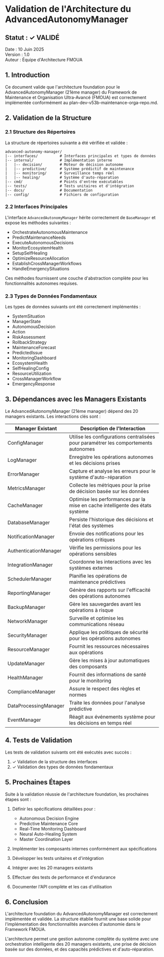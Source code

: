 # Validation de l'Architecture du AdvancedAutonomyManager

## Statut : ✓ VALIDÉ

Date : 10 Juin 2025  
Version : 1.0  
Auteur : Équipe d'Architecture FMOUA

## 1. Introduction

Ce document valide que l'architecture foundation pour le AdvancedAutonomyManager (21ème manager) du Framework de Maintenance et Organisation Ultra-Avancé (FMOUA) est correctement implémentée conformément au plan-dev-v53b-maintenance-orga-repo.md.

## 2. Validation de la Structure

### 2.1 Structure des Répertoires

La structure de répertoires suivante a été vérifiée et validée :

```
advanced-autonomy-manager/
|-- interfaces/          # Interfaces principales et types de données
|-- internal/            # Implémentation interne
|   |-- decision/        # Moteur de décision autonome
|   |-- predictive/      # Système prédictif de maintenance
|   |-- monitoring/      # Surveillance temps réel
|   |-- healing/         # Système d'auto-réparation
|-- cmd/                 # Points d'entrée exécutables
|-- tests/               # Tests unitaires et d'intégration
|-- docs/                # Documentation
|-- config/              # Fichiers de configuration
```

### 2.2 Interfaces Principales

L'interface `AdvancedAutonomyManager` hérite correctement de `BaseManager` et expose les méthodes suivantes :

- OrchestrateAutonomousMaintenance
- PredictMaintenanceNeeds
- ExecuteAutonomousDecisions
- MonitorEcosystemHealth
- SetupSelfHealing
- OptimizeResourceAllocation
- EstablishCrossManagerWorkflows
- HandleEmergencySituations

Ces méthodes fournissent une couche d'abstraction complète pour les fonctionnalités autonomes requises.

### 2.3 Types de Données Fondamentaux

Les types de données suivants ont été correctement implémentés :

- SystemSituation
- ManagerState
- AutonomousDecision
- Action
- RiskAssessment
- RollbackStrategy
- MaintenanceForecast
- PredictedIssue
- MonitoringDashboard
- EcosystemHealth
- SelfHealingConfig
- ResourceUtilization
- CrossManagerWorkflow
- EmergencyResponse

## 3. Dépendances avec les Managers Existants

Le AdvancedAutonomyManager (21ème manager) dépend des 20 managers existants. Les interactions clés sont :

| Manager Existant | Description de l'Interaction |
|-----------------|------------------------------|
| ConfigManager | Utilise les configurations centralisées pour paramétrer les comportements autonomes |
| LogManager | Enregistre les opérations autonomes et les décisions prises |
| ErrorManager | Capture et analyse les erreurs pour le système d'auto-réparation |
| MetricsManager | Collecte les métriques pour la prise de décision basée sur les données |
| CacheManager | Optimise les performances par la mise en cache intelligente des états système |
| DatabaseManager | Persiste l'historique des décisions et l'état des systèmes |
| NotificationManager | Envoie des notifications pour les opérations critiques |
| AuthenticationManager | Vérifie les permissions pour les opérations sensibles |
| IntegrationManager | Coordonne les interactions avec les systèmes externes |
| SchedulerManager | Planifie les opérations de maintenance prédictives |
| ReportingManager | Génère des rapports sur l'efficacité des opérations autonomes |
| BackupManager | Gère les sauvegardes avant les opérations à risque |
| NetworkManager | Surveille et optimise les communications réseau |
| SecurityManager | Applique les politiques de sécurité pour les opérations autonomes |
| ResourceManager | Fournit les ressources nécessaires aux opérations |
| UpdateManager | Gère les mises à jour automatiques des composants |
| HealthManager | Fournit des informations de santé pour le monitoring |
| ComplianceManager | Assure le respect des règles et normes |
| DataProcessingManager | Traite les données pour l'analyse prédictive |
| EventManager | Réagit aux événements système pour les décisions en temps réel |

## 4. Tests de Validation

Les tests de validation suivants ont été exécutés avec succès :

1. ✓ Validation de la structure des interfaces
2. ✓ Validation des types de données fondamentaux

## 5. Prochaines Étapes

Suite à la validation réussie de l'architecture foundation, les prochaines étapes sont :

1. Définir les spécifications détaillées pour :
   - Autonomous Decision Engine
   - Predictive Maintenance Core
   - Real-Time Monitoring Dashboard
   - Neural Auto-Healing System
   - Master Coordination Layer

2. Implémenter les composants internes conformément aux spécifications
3. Développer les tests unitaires et d'intégration
4. Intégrer avec les 20 managers existants
5. Effectuer des tests de performance et d'endurance
6. Documenter l'API complète et les cas d'utilisation

## 6. Conclusion

L'architecture foundation du AdvancedAutonomyManager est correctement implémentée et validée. La structure établie fournit une base solide pour l'implémentation des fonctionnalités avancées d'autonomie dans le Framework FMOUA.

L'architecture permet une gestion autonome complète du système avec une orchestration intelligente des 20 managers existants, une prise de décision basée sur des données, et des capacités prédictives et d'auto-réparation.
